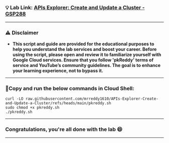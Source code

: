 

### 💡 Lab Link: [APIs Explorer: Create and Update a Cluster - GSP288](https://www.cloudskillsboost.google/focuses/3332?parent=catalog)

---

### ⚠️ Disclaimer
- **This script and guide are provided for  the educational purposes to help you understand the lab services and boost your career. Before using the script, please open and review it to familiarize yourself with Google Cloud services. Ensure that you follow 'pkReddy' terms of service and YouTube’s community guidelines. The goal is to enhance your learning experience, not to bypass it.**


---

### 🚨Copy and run the below commands in Cloud Shell:

```
curl -LO raw.githubusercontent.com/mrreddy1610/APIs-Explorer-Create-and-Update-a-Cluster/refs/heads/main/pkreddy.sh
sudo chmod +x pkreddy.sh
./pkreddy.sh
```
---

### Congratulations, you're all done with the lab 😄

---
